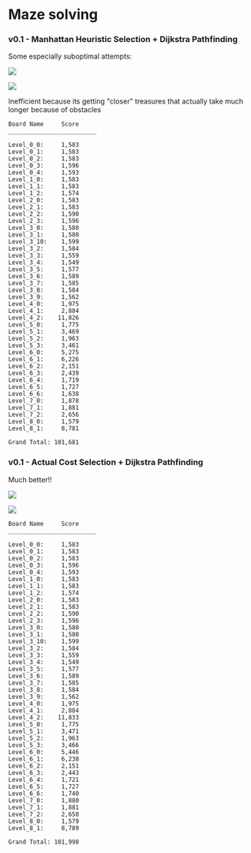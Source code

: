 # Maze solving

### v0.1 - Manhattan Heuristic Selection + Dijkstra Pathfinding

Some especially suboptimal attempts:

![](/home/nifley/.config/marktext/images/2022-05-17-16-39-25-image.png)

![](/home/nifley/.config/marktext/images/2022-05-17-16-46-38-image.png)

Inefficient because its getting "closer" treasures that actually take much longer because of obstacles

```
Board Name     Score
_________________________

Level_0_0:     1,583
Level_0_1:     1,583
Level_0_2:     1,583
Level_0_3:     1,596
Level_0_4:     1,593
Level_1_0:     1,583
Level_1_1:     1,583
Level_1_2:     1,574
Level_2_0:     1,583
Level_2_1:     1,583
Level_2_2:     1,590
Level_2_3:     1,596
Level_3_0:     1,580
Level_3_1:     1,580
Level_3_10:    1,599
Level_3_2:     1,584
Level_3_3:     1,559
Level_3_4:     1,549
Level_3_5:     1,577
Level_3_6:     1,589
Level_3_7:     1,585
Level_3_8:     1,584
Level_3_9:     1,562
Level_4_0:     1,975
Level_4_1:     2,884
Level_4_2:    11,826
Level_5_0:     1,775
Level_5_1:     3,469
Level_5_2:     1,963
Level_5_3:     3,461
Level_6_0:     5,275
Level_6_1:     6,226
Level_6_2:     2,151
Level_6_3:     2,439
Level_6_4:     1,719
Level_6_5:     1,727
Level_6_6:     1,638
Level_7_0:     1,878
Level_7_1:     1,881
Level_7_2:     2,656
Level_8_0:     1,579
Level_8_1:     8,781

Grand Total: 101,681
```



### v0.1 - Actual Cost Selection + Dijkstra Pathfinding

Much better!!

![](/home/nifley/.config/marktext/images/2022-05-17-17-40-56-image.png)

![](/home/nifley/.config/marktext/images/2022-05-17-17-37-39-image.png)

```
Board Name     Score
_________________________

Level_0_0:     1,583
Level_0_1:     1,583
Level_0_2:     1,583
Level_0_3:     1,596
Level_0_4:     1,593
Level_1_0:     1,583
Level_1_1:     1,583
Level_1_2:     1,574
Level_2_0:     1,583
Level_2_1:     1,583
Level_2_2:     1,590
Level_2_3:     1,596
Level_3_0:     1,580
Level_3_1:     1,580
Level_3_10:    1,599
Level_3_2:     1,584
Level_3_3:     1,559
Level_3_4:     1,549
Level_3_5:     1,577
Level_3_6:     1,589
Level_3_7:     1,585
Level_3_8:     1,584
Level_3_9:     1,562
Level_4_0:     1,975
Level_4_1:     2,884
Level_4_2:    11,833
Level_5_0:     1,775
Level_5_1:     3,471
Level_5_2:     1,963
Level_5_3:     3,466
Level_6_0:     5,446
Level_6_1:     6,238
Level_6_2:     2,151
Level_6_3:     2,443
Level_6_4:     1,721
Level_6_5:     1,727
Level_6_6:     1,740
Level_7_0:     1,880
Level_7_1:     1,881
Level_7_2:     2,658
Level_8_0:     1,579
Level_8_1:     8,789

Grand Total: 101,998
```


